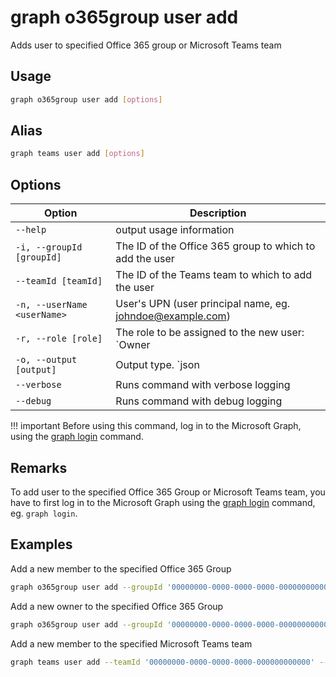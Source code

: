 # graph o365group user add

Adds user to specified Office 365 group or Microsoft Teams team

## Usage

```sh
graph o365group user add [options]
```

## Alias

```sh
graph teams user add [options]
```

## Options

Option|Description
------|-----------
`--help`|output usage information
`-i, --groupId [groupId]`|The ID of the Office 365 group to which to add the user
`--teamId [teamId]`|The ID of the Teams team to which to add the user
`-n, --userName <userName>`|User's UPN (user principal name, eg. johndoe@example.com)
`-r, --role [role]`|The role to be assigned to the new user: `Owner|Member`. Default `Member`
`-o, --output [output]`|Output type. `json|text`. Default `text`
`--verbose`|Runs command with verbose logging
`--debug`|Runs command with debug logging

!!! important
    Before using this command, log in to the Microsoft Graph, using the [graph login](../login.md) command.

## Remarks

To add user to the specified Office 365 Group or Microsoft Teams team, you have to first log in to the Microsoft Graph using the [graph login](../login.md) command, eg. `graph login`.

## Examples

Add a new member to the specified Office 365 Group

```sh
graph o365group user add --groupId '00000000-0000-0000-0000-000000000000' --userName 'anne.matthews@contoso.onmicrosoft.com'
```

Add a new owner to the specified Office 365 Group

```sh
graph o365group user add --groupId '00000000-0000-0000-0000-000000000000' --userName 'anne.matthews@contoso.onmicrosoft.com' --role Owner
```

Add a new member to the specified Microsoft Teams team

```sh
graph teams user add --teamId '00000000-0000-0000-0000-000000000000' --userName 'anne.matthews@contoso.onmicrosoft.com'
```
